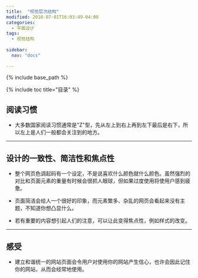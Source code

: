 ```yaml
---
title:  "视觉层次结构"
modified: 2018-07-01T16:03:49-04:00
categories: 
  - 平面设计
tags:
  - 视觉结构
  
sidebar:
  nav: "docs"

---
```


{% include base_path %}

{% include toc title="目录" %}

## 阅读习惯

* 大多数国家阅读习惯通常是"Z"型，先从左上到右上再到左下最后是右下，所以左上是人们一般都会关注到的地方。
 
***

## 设计的一致性、简洁性和焦点性

* 整个网页色调起码有一个设定，不是说喜欢什么颜色就什么颜色。虽然强烈的对比和页面元素的重量有时候会很抓人眼球，但如果过度使用将使用户感到疲惫。

* 页面简洁会给人一个很好的印象，而元素繁多、杂乱的网页会看起来没有主题，不知道你想凸显什么。

* 若有重要的内容想引起人们的注意，可以让此变得焦点性，例如样式的改变。

***
## 感受
- 建立和谐统一的网站页面会令用户对使用你的网站产生信心，也许会因此记住你的网站，从而会经常地使用。
